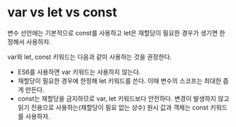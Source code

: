 # var vs let vs const

변수 선언에는 기본적으로 const를 사용하고 let은 재할당이 필요한 경우가 생기면 한정해서 사용하자.

var와 let, const 키워드는 다음과 같이 사용하는 것을 권장한다.

- ES6를 사용하면 var 키워드는 사용하지 않는다.
- 재할당이 필요한 경우에 한정해 let 키워드를 쓴다. 이때 변수의 스코프는 최대한 좁게 만든다.
- const는 재할당을 금지하므로 var, let 키워드보다 안전하다. 변경이 발생하지 않고 읽기 전용으로 사용하는(재할당이 필요 없는 상수) 원시 값과 객체는 const 키워드를 사용하자.
